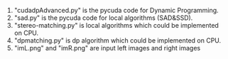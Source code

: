 1. "cudadpAdvanced.py" is the pycuda code for Dynamic Programming.
2. "sad.py" is the pycuda code for local algorithms (SAD&SSD).
3. "stereo-matching.py" is local algorithms which could be implemented on CPU.
4. "dpmatching.py" is dp algorithm which could be implemented on CPU.
5. "imL.png" and "imR.png" are input left images and right images
